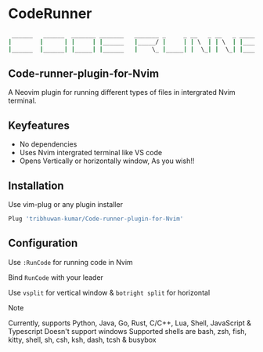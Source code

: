 # CodeRunner
```bash
 ______   ______  _______ _______   _______ _     _ __   _ __   _ _______ _______
|        |      | |     | |______   |_____/ |     | | \  | | \  | |______ |_____/
|______  |______| |_____| |______   |    \_ |_____| |  \_| |  \_| |______ |    \_

```
## Code-runner-plugin-for-Nvim
A Neovim plugin for running different types of files in intergrated Nvim terminal.

## Keyfeatures
- No dependencies
- Uses Nvim intergrated terminal like VS code
- Opens Vertically or horizontally window, As you wish!!

## Installation
Use vim-plug or any plugin installer
```bash
Plug 'tribhuwan-kumar/Code-runner-plugin-for-Nvim'
```
## Configuration
Use `:RunCode` for running code in Nvim

Bind `RunCode` with your leader

Use `vsplit` for vertical window & `botright split` for horizontal

> [!NOTE]
> Currently, supports Python, Java, Go, Rust, C/C++, Lua, Shell, JavaScript & Typescript
> Doesn't support windows
> Supported shells are bash, zsh, fish, kitty, shell, sh, csh, ksh, dash, tcsh & busybox
